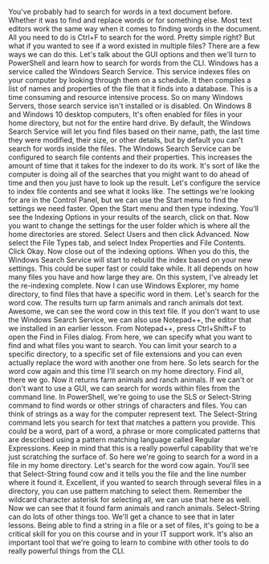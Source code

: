 You've probably had to search for words in a text document before. Whether it was to find and replace words or for something else. Most text editors work the same way when it comes to finding words in the document. All you need to do is Ctrl+F to search for the word. Pretty simple right? But what if you wanted to see if a word existed in multiple files? There are a few ways we can do this. Let's talk about the GUI options and then we'll turn to PowerShell and learn how to search for words from the CLI. Windows has a service called the Windows Search Service. This service indexes files on your computer by looking through them on a schedule. It then compiles a list of names and properties of the file that it finds into a database. This is a time consuming and resource intensive process. So on many Windows Servers, those search service isn't installed or is disabled. On Windows 8 and Windows 10 desktop computers, It's often enabled for files in your home directory, but not for the entire hard drive. By default, the Windows Search Service will let you find files based on their name, path, the last time they were modified, their size, or other details, but by default you can't search for words inside the files. The Windows Search Service can be configured to search file contents and their properties. This increases the amount of time that it takes for the indexer to do its work. It's sort of like the computer is doing all of the searches that you might want to do ahead of time and then you just have to look up the result. Let's configure the service to index file contents and see what it looks like. The settings we're looking for are in the Control Panel, but we can use the Start menu to find the settings we need faster. Open the Start menu and then type indexing. You'll see the Indexing Options in your results of the search, click on that. Now you want to change the settings for the user folder which is where all the home directories are stored. Select Users and then click Advanced. Now select the File Types tab, and select Index Properties and File Contents. Click Okay. Now close out of the indexing options. When you do this, the Windows Search Service will start to rebuild the index based on your new settings. This could be super fast or could take while. It all depends on how many files you have and how large they are. On this system, I've already let the re-indexing complete. Now I can use Windows Explorer, my home directory, to find files that have a specific word in them. Let's search for the word cow. The results turn up farm animals and ranch animals dot text. Awesome, we can see the word cow in this text file. If you don't want to use the Windows Search Service, we can also use Notepad++, the editor that we installed in an earlier lesson. From Notepad++, press Ctrl+Shift+F to open the Find in Files dialog. From here, we can specify what you want to find and what files you want to search. You can limit your search to a specific directory, to a specific set of file extensions and you can even actually replace the word with another one from here. So lets search for the word cow again and this time I'll search on my home directory. Find all, there we go. Now it returns farm animals and ranch animals. If we can't or don't want to use a GUI, we can search for words within files from the command line. In PowerShell, we're going to use the SLS or Select-String command to find words or other strings of characters and files. You can think of strings as a way for the computer represent text. The Select-String command lets you search for text that matches a pattern you provide. This could be a word, part of a word, a phrase or more complicated patterns that are described using a pattern matching language called Regular Expressions. Keep in mind that this is a really powerful capability that we're just scratching the surface of. So here we're going to search for a word in a file in my home directory. Let's search for the word cow again. You'll see that Select-String found cow and it tells you the file and the line number where it found it. Excellent, if you wanted to search through several files in a directory, you can use pattern matching to select them. Remember the wildcard character asterisk for selecting all, we can use that here as well. Now we can see that it found farm animals and ranch animals. Select-String can do lots of other things too. We'll get a chance to see that in later lessons. Being able to find a string in a file or a set of files, it's going to be a critical skill for you on this course and in your IT support work. It's also an important tool that we're going to learn to combine with other tools to do really powerful things from the CLI.
